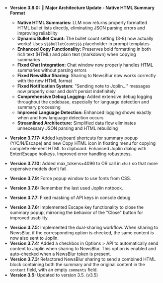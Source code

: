 - **Version 3.8.0:** 🎯 **Major Architecture Update - Native HTML Summary Format**
  - **Native HTML Summaries:** LLM now returns properly formatted HTML bullet lists directly, eliminating JSON parsing errors and improving reliability
  - **Dynamic Bullet Count:** The bullet count setting (3-8) now actually works! Uses `$$$bulletCount$$$` placeholder in prompt templates
  - **Enhanced Copy Functionality:** Preserves bold formatting in both rich text (HTML) and plain text (markdown) when copying summaries
  - **Fixed Chat Integration:** Chat window now properly handles HTML summaries without parsing errors
  - **Fixed NewsBlur Sharing:** Sharing to NewsBlur now works correctly with the new HTML format
  - **Fixed Notification System:** "Sending note to Joplin..." messages now properly clear and don't persist indefinitely
  - **Comprehensive Debug Logging:** Added extensive debug logging throughout the codebase, especially for language detection and summary processing
  - **Improved Language Detection:** Enhanced logging shows exactly when and how language detection occurs
  - **Streamlined Architecture:** Simplified data flow eliminates unnecessary JSON parsing and HTML rebuilding

- **Version 3.7.17:** Added keyboard shortcuts for summary popup (Y/C/N/Escape) and new Copy HTML icon in floating menu for copying complete element HTML to clipboard. Enhanced Joplin dialog with Enter/Escape hotkeys. Improved error handling robustness.
- **Version 3.7.10:** Added max_tokens=4096 to OR call in `chat` so that more expensive models don't fail.
- **Version 3.7.9:** Force popup window to use fonts from CSS.
- **Version 3.7.8:** Remember the last used Joplin notbook.
- **Version 3.7.7:** Fixed masking of API keys in console debug.
- **Version 3.7.6:** Implemented Escape key functionality to close the summary popup, mirroring the behavior of the "Close" button for improved usability.

* **Version 3.7.5:** Implemented the dual-sharing workflow. When sharing to NewsBlur, if the corresponding option is checked, the same content is now also sent to Joplin.
* **Version 3.7.4:** Added a checkbox in Options > API to automatically send content to Joplin when sharing to NewsBlur. This option is enabled and auto-checked when a NewsBlur token is present.
* **Version 3.7.3:** Refactored NewsBlur sharing to send a combined HTML block containing both the summary and the original content in the `content` field, with an empty `comments` field.
* **Version 3.5:** Updated to version 3.5. (v3.5)
